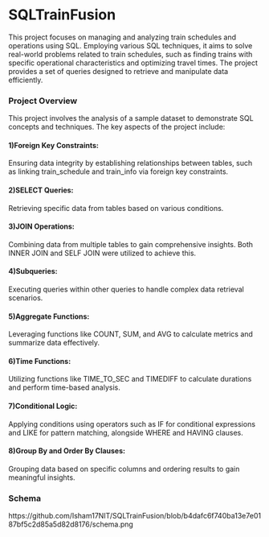 <h1>SQLTrainFusion</h1>

This project focuses on managing and analyzing train schedules and operations using SQL. Employing various SQL techniques, it aims to solve real-world problems related to train schedules, such as finding trains with specific operational characteristics and optimizing travel times. The project provides a set of queries designed to retrieve and manipulate data efficiently.


<h3>Project Overview</h3>
This project involves the analysis of a sample dataset to demonstrate SQL concepts and techniques. The key aspects of the project include:</br>


<h4>1)Foreign Key Constraints:</h4>Ensuring data integrity by establishing relationships between tables, such as linking train_schedule and train_info via foreign key constraints.
<h4>2)SELECT Queries:</h4>Retrieving specific data from tables based on various conditions.
<h4>3)JOIN Operations:</h4>Combining data from multiple tables to gain comprehensive insights. Both INNER JOIN and SELF JOIN were utilized to achieve this.
<h4>4)Subqueries:</h4>Executing queries within other queries to handle complex data retrieval scenarios.
<h4>5)Aggregate Functions:</h4>Leveraging functions like COUNT, SUM, and AVG to calculate metrics and summarize data effectively.
<h4>6)Time Functions:</h4>Utilizing functions like TIME_TO_SEC and TIMEDIFF to calculate durations and perform time-based analysis.
<h4>7)Conditional Logic:</h4>Applying conditions using operators such as IF for conditional expressions and LIKE for pattern matching, alongside WHERE and HAVING clauses.
<h4>8)Group By and Order By Clauses:</h4>Grouping data based on specific columns and ordering results to gain meaningful insights.


<h3>Schema</h3>
https://github.com/Isham17NIT/SQLTrainFusion/blob/b4dafc6f740ba13e7e0187bf5c2d85a5d82d8176/schema.png
